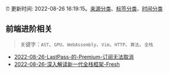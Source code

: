 :alarm_clock: 更新时间: 2022-08-26 16:19:15。[来源分类](../README.md)、[标签分类](../TAGS.md)、[时间分类](../TIMELINE.md)

## 前端进阶相关


> 关键字：`AST`、`GPU`、`WebAssembly`、`Vim`、`HTTP`、`算法`、`全栈`



- [2022-08-26-LastPass-的-Premium-订阅无法取消](https://www.v2ex.com/t/875722) 
- [2022-08-26-深入解读新一代全栈框架-Fresh](https://toutiao.io/k/vrl6sg5) 